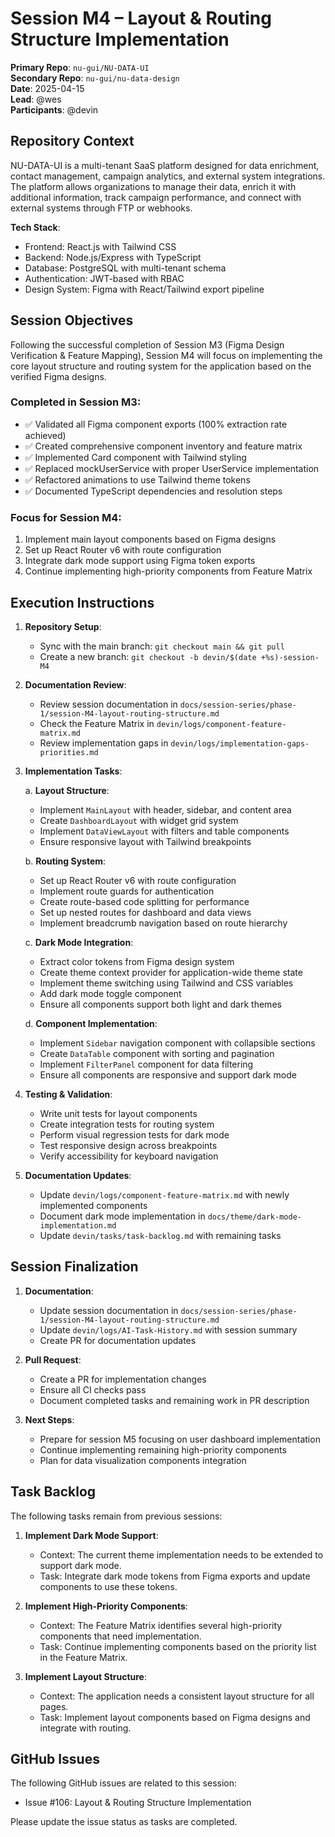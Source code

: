 # Session M4 – Layout & Routing Structure Implementation

**Primary Repo**: `nu-gui/NU-DATA-UI`  
**Secondary Repo**: `nu-gui/nu-data-design`  
**Date**: 2025-04-15  
**Lead**: @wes  
**Participants**: @devin

## Repository Context

NU-DATA-UI is a multi-tenant SaaS platform designed for data enrichment, contact management, campaign analytics, and external system integrations. The platform allows organizations to manage their data, enrich it with additional information, track campaign performance, and connect with external systems through FTP or webhooks.

**Tech Stack**:
- Frontend: React.js with Tailwind CSS
- Backend: Node.js/Express with TypeScript
- Database: PostgreSQL with multi-tenant schema
- Authentication: JWT-based with RBAC
- Design System: Figma with React/Tailwind export pipeline

## Session Objectives

Following the successful completion of Session M3 (Figma Design Verification & Feature Mapping), Session M4 will focus on implementing the core layout structure and routing system for the application based on the verified Figma designs.

### Completed in Session M3:
- ✅ Validated all Figma component exports (100% extraction rate achieved)
- ✅ Created comprehensive component inventory and feature matrix
- ✅ Implemented Card component with Tailwind styling
- ✅ Replaced mockUserService with proper UserService implementation
- ✅ Refactored animations to use Tailwind theme tokens
- ✅ Documented TypeScript dependencies and resolution steps

### Focus for Session M4:
1. Implement main layout components based on Figma designs
2. Set up React Router v6 with route configuration
3. Integrate dark mode support using Figma token exports
4. Continue implementing high-priority components from Feature Matrix

## Execution Instructions

1. **Repository Setup**:
   - Sync with the main branch: `git checkout main && git pull`
   - Create a new branch: `git checkout -b devin/$(date +%s)-session-M4`

2. **Documentation Review**:
   - Review session documentation in `docs/session-series/phase-1/session-M4-layout-routing-structure.md`
   - Check the Feature Matrix in `devin/logs/component-feature-matrix.md`
   - Review implementation gaps in `devin/logs/implementation-gaps-priorities.md`

3. **Implementation Tasks**:

   a. **Layout Structure**:
   - Implement `MainLayout` with header, sidebar, and content area
   - Create `DashboardLayout` with widget grid system
   - Implement `DataViewLayout` with filters and table components
   - Ensure responsive layout with Tailwind breakpoints

   b. **Routing System**:
   - Set up React Router v6 with route configuration
   - Implement route guards for authentication
   - Create route-based code splitting for performance
   - Set up nested routes for dashboard and data views
   - Implement breadcrumb navigation based on route hierarchy

   c. **Dark Mode Integration**:
   - Extract color tokens from Figma design system
   - Create theme context provider for application-wide theme state
   - Implement theme switching using Tailwind and CSS variables
   - Add dark mode toggle component
   - Ensure all components support both light and dark themes

   d. **Component Implementation**:
   - Implement `Sidebar` navigation component with collapsible sections
   - Create `DataTable` component with sorting and pagination
   - Implement `FilterPanel` component for data filtering
   - Ensure all components are responsive and support dark mode

4. **Testing & Validation**:
   - Write unit tests for layout components
   - Create integration tests for routing system
   - Perform visual regression tests for dark mode
   - Test responsive design across breakpoints
   - Verify accessibility for keyboard navigation

5. **Documentation Updates**:
   - Update `devin/logs/component-feature-matrix.md` with newly implemented components
   - Document dark mode implementation in `docs/theme/dark-mode-implementation.md`
   - Update `devin/tasks/task-backlog.md` with remaining tasks

## Session Finalization

1. **Documentation**:
   - Update session documentation in `docs/session-series/phase-1/session-M4-layout-routing-structure.md`
   - Update `devin/logs/AI-Task-History.md` with session summary
   - Create PR for documentation updates

2. **Pull Request**:
   - Create a PR for implementation changes
   - Ensure all CI checks pass
   - Document completed tasks and remaining work in PR description

3. **Next Steps**:
   - Prepare for session M5 focusing on user dashboard implementation
   - Continue implementing remaining high-priority components
   - Plan for data visualization components integration

## Task Backlog

The following tasks remain from previous sessions:

1. **Implement Dark Mode Support**:
   - Context: The current theme implementation needs to be extended to support dark mode.
   - Task: Integrate dark mode tokens from Figma exports and update components to use these tokens.

2. **Implement High-Priority Components**:
   - Context: The Feature Matrix identifies several high-priority components that need implementation.
   - Task: Continue implementing components based on the priority list in the Feature Matrix.

3. **Implement Layout Structure**:
   - Context: The application needs a consistent layout structure for all pages.
   - Task: Implement layout components based on Figma designs and integrate with routing.

## GitHub Issues

The following GitHub issues are related to this session:

- Issue #106: Layout & Routing Structure Implementation

Please update the issue status as tasks are completed.
